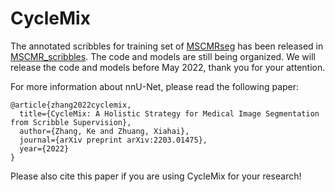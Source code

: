 # CycleMix

The annotated scribbles for training set of [MSCMRseg](https://zmiclab.github.io/zxh/0/mscmrseg19/data.html) has been released in [MSCMR_scribbles](https://github.com/BWGZK/CycleMix/tree/main/MSCMR_scribbles).
The code and models are still being organized. We will release the code and models before May 2022, thank you for your attention.

For more information about nnU-Net, please read the following paper:

```
@article{zhang2022cyclemix,
  title={CycleMix: A Holistic Strategy for Medical Image Segmentation from Scribble Supervision},
  author={Zhang, Ke and Zhuang, Xiahai},
  journal={arXiv preprint arXiv:2203.01475},
  year={2022}
}
```

Please also cite this paper if you are using CycleMix for your research!
